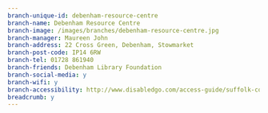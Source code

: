 ```yaml
---
branch-unique-id: debenham-resource-centre
branch-name: Debenham Resource Centre
branch-image: /images/branches/debenham-resource-centre.jpg
branch-manager: Maureen John
branch-address: 22 Cross Green, Debenham, Stowmarket
branch-post-code: IP14 6RW
branch-tel: 01728 861940
branch-friends: Debenham Library Foundation
branch-social-media: y
branch-wifi: y
branch-accessibility: http://www.disabledgo.com/access-guide/suffolk-county-council/debenham-resource-centre-2
breadcrumb: y
---
```

